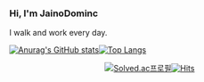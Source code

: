 
### Hi, I'm JainoDominc
I walk and work every day.

[![Anurag's GitHub stats](https://github-readme-stats.vercel.app/api?username=jeongjaino&show_icons=true&theme=merko)](https://github.com/jeongjaino/github-readme-stats)[![Top Langs](https://github-readme-stats.vercel.app/api/top-langs/?username=jeongjaino&langs_count=10&layout=compact&theme=dark)](https://github.com/jeongjaino)


 <div align=center>

[![Solved.ac프로필](http://mazassumnida.wtf/api/mini/generate_badge?boj=akgk155)](https://solved.ac/akgk155)[![Hits](https://hits.seeyoufarm.com/api/count/incr/badge.svg?url=https://github.com/jeongjaino)](https://hits.seeyoufarm.com) 

</div>
